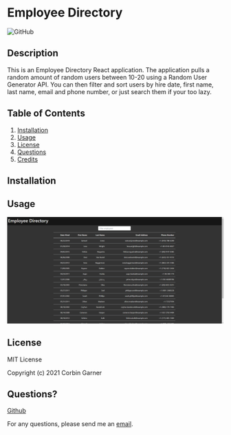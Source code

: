# Employee Directory

![GitHub](https://img.shields.io/github/license/CorbinGar/HW19-employee-directory/)

## Description
    
This is an Employee Directory React application. The application pulls a random amount of random users between 10-20 using a Random User Generator API. You can then filter and sort users by hire date, first name, last name, email and phone number, or just search them if your too lazy.
    
## Table of Contents
1. [Installation](#installation)
2. [Usage](#usage)
3. [License](#license)
4. [Questions](#questions)
5. [Credits](#credits)
    
## Installation
    

    
## Usage

![screenshot](./public/images/capture.png)


## License
    
MIT License
    
Copyright (c) 2021 Corbin Garner
          
## Questions?
    
[Github](https://github.com/CorbinGar)
    
For any questions, please send me an [email](CorbinGar@gmail.com).